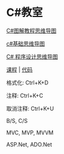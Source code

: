 # C\#教室

[C\#图解教程思维导图](https://www.cnblogs.com/wwhhgg/p/12850597.html)

[c\#基础思维导图](https://www.cnblogs.com/net-sky/p/10218841.html)

[C\# 程序设计思维导图](https://wenku.baidu.com/view/a60efbee4973f242336c1eb91a37f111f0850d6b.html)



[课程](https://www.icourse163.org/learn/XJTU-1002843011?tid=1450232477) \| [代码](https://github.com/AndrewChui/CSharpiCourse)



格式化: Ctrl+K+D

注释: Ctrl+K+C

取消注释: Ctrl+K+U



B/S, C/S

MVC, MVP, MVVM



ASP.Net, ADO.Net





